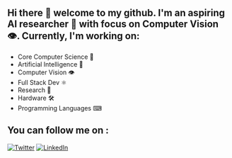 ## Hi there 👋 welcome to my github. I'm an aspiring AI researcher 🤖 with focus on Computer Vision 👁. Currently, I'm working on:
- Core Computer Science 🧠
- Artificial Intelligence 🤖
- Computer Vision 👁
- Full Stack Dev ⚛
- Research 📄
- Hardware 🛠
- Programming Languages ⌨

## You can follow me on : 
[![Twitter](https://img.shields.io/badge/Twitter-lightgrey?style=flat&logo=twitter&labelColor=lightgrey)](https://twitter.com/PrasadN24)
[![LinkedIn](https://img.shields.io/badge/LinkedIn-blue?style=flat&logo=linkedin&labelColor=blue)](https://www.linkedin.com/in/prasad-naik-pan2499/)
